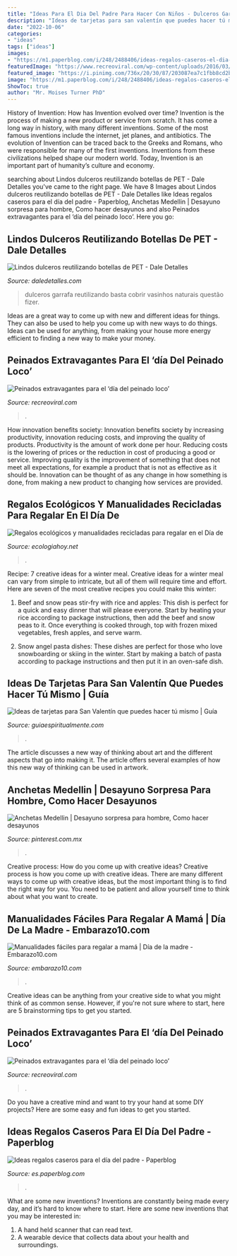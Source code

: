 ```yaml
---
title: "Ideas Para El Dia Del Padre Para Hacer Con Niños - Dulceros Garrafa Reutilizando Basta Cobrir Vasinhos Naturais Questão Fizer"
description: "Ideas de tarjetas para san valentín que puedes hacer tú mismo"
date: "2022-10-06"
categories:
- "ideas"
tags: ["ideas"]
images:
- "https://m1.paperblog.com/i/248/2488406/ideas-regalos-caseros-el-dia-del-padre-T-brdrdw.jpeg"
featuredImage: "https://www.recreoviral.com/wp-content/uploads/2016/03/Los-peinados-más-extravagantes-del-día-del-peinado-loco-2.jpg"
featured_image: "https://i.pinimg.com/736x/20/30/87/203087ea7c1fbb8cd2bb2c10f6cfdffd.jpg"
image: "https://m1.paperblog.com/i/248/2488406/ideas-regalos-caseros-el-dia-del-padre-T-brdrdw.jpeg"
ShowToc: true
author: "Mr. Moises Turner PhD"
---
```



History of Invention: How has Invention evolved over time?
Invention is the process of making a new product or service from scratch. It has come a long way in history, with many different inventions. Some of the most famous inventions include the internet, jet planes, and antibiotics. The evolution of Invention can be traced back to the Greeks and Romans, who were responsible for many of the first inventions. Inventions from these civilizations helped shape our modern world. Today, Invention is an important part of humanity’s culture and economy.

	

		
searching about Lindos dulceros reutilizando botellas de PET - Dale Detalles you've came to the right page. We have 8 Images about Lindos dulceros reutilizando botellas de PET - Dale Detalles like Ideas regalos caseros para el día del padre - Paperblog, Anchetas Medellin | Desayuno sorpresa para hombre, Como hacer desayunos and also Peinados extravagantes para el ‘día del peinado loco’. Here you go:
		
    
## Lindos Dulceros Reutilizando Botellas De PET - Dale Detalles

<img loading=lazy src="https://i2.wp.com/www.daledetalles.com/wp-content/uploads/2016/08/dulceros-con-envases16.jpg" onerror="this.onerror=null;this.src='https://tse3.mm.bing.net/th?id=OIP.MgNgcuTbzZcLndvPnEm4UAAAAA&amp;pid=15.1';" alt="Lindos dulceros reutilizando botellas de PET - Dale Detalles">

_Source: daledetalles.com_

>dulceros garrafa reutilizando basta cobrir vasinhos naturais questão fizer. 

	

Ideas are a great way to come up with new and different ideas for things. They can also be used to help you come up with new ways to do things. Ideas can be used for anything, from making your house more energy efficient to finding a new way to make your money.

    
## Peinados Extravagantes Para El ‘día Del Peinado Loco’

<img loading=lazy src="https://www.recreoviral.com/wp-content/uploads/2016/03/Los-peinados-más-extravagantes-del-día-del-peinado-loco-2-730x730.jpg" onerror="this.onerror=null;this.src='https://tse3.mm.bing.net/th?id=OIP.CMwXE_BnSMLRaQV5NC9pwwHaHa&amp;pid=15.1';" alt="Peinados extravagantes para el ‘día del peinado loco’">

_Source: recreoviral.com_

>. 

	

How innovation benefits society:
Innovation benefits society by increasing productivity, innovation reducing costs, and improving the quality of products. Productivity is the amount of work done per hour. Reducing costs is the lowering of prices or the reduction in cost of producing a good or service. Improving quality is the improvement of something that does not meet all expectations, for example a product that is not as effective as it should be. Innovation can be thought of as any change in how something is done, from making a new product to changing how services are provided.

    
## Regalos Ecológicos Y Manualidades Recicladas Para Regalar En El Día De

<img loading=lazy src="https://ecologiahoy.net/wp-content/uploads/2017/09/320874f6dd929ad4ba685ad73738c56c-jute-products.jpg" onerror="this.onerror=null;this.src='https://tse2.mm.bing.net/th?id=OIP.GQ_2s0km9gzK7_8Qyd120AHaJ4&amp;pid=15.1';" alt="Regalos ecológicos y manualidades recicladas para regalar en el Día de">

_Source: ecologiahoy.net_

>. 

	

Recipe: 7 creative ideas for a winter meal.
Creative ideas for a winter meal can vary from simple to intricate, but all of them will require time and effort. Here are seven of the most creative recipes you could make this winter: 
1. Beef and snow peas stir-fry with rice and apples: This dish is perfect for a quick and easy dinner that will please everyone. Start by heating your rice according to package instructions, then add the beef and snow peas to it. Once everything is cooked through, top with frozen mixed vegetables, fresh apples, and serve warm. 

2. Snow angel pasta dishes: These dishes are perfect for those who love snowboarding or skiing in the winter. Start by making a batch of pasta according to package instructions and then put it in an oven-safe dish.

    
## Ideas De Tarjetas Para San Valentín Que Puedes Hacer Tú Mismo | Guía

<img loading=lazy src="http://www.guiaespiritualmente.com/wp-content/uploads/2015/02/Ideas-de-tarjetas-para-San-Valentín-que-puedes-hacer-tú-mismo-2.jpg" onerror="this.onerror=null;this.src='https://tse3.mm.bing.net/th?id=OIP.BURX2_7kFbXeE_odbIODKAHaIf&amp;pid=15.1';" alt="Ideas de tarjetas para San Valentín que puedes hacer tú mismo | Guía">

_Source: guiaespiritualmente.com_

>. 

	

The article discusses a new way of thinking about art and the different aspects that go into making it. The article offers several examples of how this new way of thinking can be used in artwork.

    
## Anchetas Medellin | Desayuno Sorpresa Para Hombre, Como Hacer Desayunos

<img loading=lazy src="https://i.pinimg.com/736x/20/30/87/203087ea7c1fbb8cd2bb2c10f6cfdffd.jpg" onerror="this.onerror=null;this.src='https://tse2.mm.bing.net/th?id=OIP.fT3L_oeGwBwbGsNMKLFavQHaJB&amp;pid=15.1';" alt="Anchetas Medellin | Desayuno sorpresa para hombre, Como hacer desayunos">

_Source: pinterest.com.mx_

>. 

	

Creative process: How do you come up with creative ideas?
Creative process is how you come up with creative ideas. There are many different ways to come up with creative ideas, but the most important thing is to find the right way for you. You need to be patient and allow yourself time to think about what you want to create.

    
## Manualidades Fáciles Para Regalar A Mamá | Día De La Madre - Embarazo10.com

<img loading=lazy src="https://embarazo10.com/wp-content/uploads/manualidades-fciles-para-regalar-a-mama-cuadro-ramo.jpg" onerror="this.onerror=null;this.src='https://tse2.mm.bing.net/th?id=OIP.IoWJSzmc0O_1WaV7FUcUggHaHa&amp;pid=15.1';" alt="Manualidades fáciles para regalar a mamá | Día de la madre - Embarazo10.com">

_Source: embarazo10.com_

>. 

	

Creative ideas can be anything from your creative side to what you might think of as common sense. However, if you're not sure where to start, here are 5 brainstorming tips to get you started.

    
## Peinados Extravagantes Para El ‘día Del Peinado Loco’

<img loading=lazy src="https://www.recreoviral.com/wp-content/uploads/2016/03/Los-peinados-más-extravagantes-del-día-del-peinado-loco-2.jpg" onerror="this.onerror=null;this.src='https://tse3.mm.bing.net/th?id=OIP.53_HLDNUhDna1cUa9oZlpQHaHa&amp;pid=15.1';" alt="Peinados extravagantes para el ‘día del peinado loco’">

_Source: recreoviral.com_

>. 

	

Do you have a creative mind and want to try your hand at some DIY projects? Here are some easy and fun ideas to get you started.

    
## Ideas Regalos Caseros Para El Día Del Padre - Paperblog

<img loading=lazy src="https://m1.paperblog.com/i/248/2488406/ideas-regalos-caseros-el-dia-del-padre-T-brdrdw.jpeg" onerror="this.onerror=null;this.src='https://tse3.mm.bing.net/th?id=OIP.8ip3oqaJrFOglnOAkBZTfwAAAA&amp;pid=15.1';" alt="Ideas regalos caseros para el día del padre - Paperblog">

_Source: es.paperblog.com_

>. 

	

What are some new inventions?
Inventions are constantly being made every day, and it’s hard to know where to start. Here are some new inventions that you may be interested in: 
1. A hand held scanner that can read text.
2. A wearable device that collects data about your health and surroundings. 

